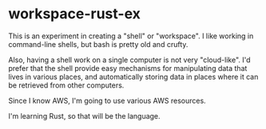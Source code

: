 # workspace-rust-ex

This is an experiment in creating a "shell" or "workspace". I like working
in command-line shells, but bash is pretty old and crufty.

Also, having a shell work on a single computer is not very "cloud-like".
I'd prefer that the shell provide easy mechanisms for manipulating data
that lives in various places, and automatically storing data in places
where it can be retrieved from other computers.

Since I know AWS, I'm going to use various AWS resources.

I'm learning Rust, so that will be the language.

